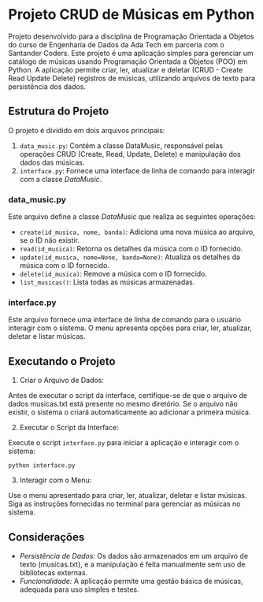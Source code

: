 # Projeto CRUD de Músicas em Python

Projeto desenvolvido para a disciplina de Programação Orientada a Objetos do curso de Engenharia de Dados da Ada Tech em parceria com o Santander Coders.
Este projeto é uma aplicação simples para gerenciar um catálogo de músicas usando Programação Orientada a Objetos (POO) em Python. 
A aplicação permite criar, ler, atualizar e deletar (CRUD - Create Read Update Delete) registros de músicas, utilizando arquivos de texto para persistência dos dados.

## Estrutura do Projeto

O projeto é dividido em dois arquivos principais:
1. `data_music.py`: Contém a classe DataMusic, responsável pelas operações CRUD (Create, Read, Update, Delete) e manipulação dos dados das músicas.
2. `interface.py`: Fornece uma interface de linha de comando para interagir com a classe *DataMusic*.

### data_music.py

Este arquivo define a classe *DataMusic* que realiza as seguintes operações:
- `create(id_musica, nome, banda)`: Adiciona uma nova música ao arquivo, se o ID não existir.
- `read(id_musica)`: Retorna os detalhes da música com o ID fornecido.
- `update(id_musica, nome=None, banda=None)`: Atualiza os detalhes da música com o ID fornecido.
- `delete(id_musica)`: Remove a música com o ID fornecido.
- `list_musicas()`: Lista todas as músicas armazenadas.

### interface.py

Este arquivo fornece uma interface de linha de comando para o usuário interagir com o sistema. O menu apresenta opções para criar, ler, atualizar, deletar e listar músicas.

## Executando o Projeto

1. Criar o Arquivo de Dados:

Antes de executar o script da interface, certifique-se de que o arquivo de dados musicas.txt está presente no mesmo diretório. Se o arquivo não existir, o sistema o criará automaticamente ao adicionar a primeira música.

2. Executar o Script da Interface:

Execute o script `interface.py` para iniciar a aplicação e interagir com o sistema:

```
python interface.py
```
3. Interagir com o Menu:

Use o menu apresentado para criar, ler, atualizar, deletar e listar músicas. Siga as instruções fornecidas no terminal para gerenciar as músicas no sistema.

## Considerações

- *Persistência de Dados:* Os dados são armazenados em um arquivo de texto (musicas.txt), e a manipulação é feita manualmente sem uso de bibliotecas externas.
- *Funcionalidade:* A aplicação permite uma gestão básica de músicas, adequada para uso simples e testes.
